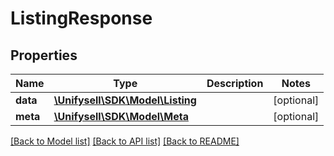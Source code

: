 # ListingResponse

## Properties
Name | Type | Description | Notes
------------ | ------------- | ------------- | -------------
**data** | [**\Unifysell\SDK\Model\Listing**](Listing.md) |  | [optional] 
**meta** | [**\Unifysell\SDK\Model\Meta**](Meta.md) |  | [optional] 

[[Back to Model list]](../README.md#documentation-for-models) [[Back to API list]](../README.md#documentation-for-api-endpoints) [[Back to README]](../README.md)


